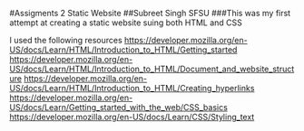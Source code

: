 #Assigments 2 Static Website
##Subreet Singh SFSU
###This was my first attempt at creating a static website suing both HTML and CSS

I used the following resources 
https://developer.mozilla.org/en-US/docs/Learn/HTML/Introduction_to_HTML/Getting_started
https://developer.mozilla.org/en-US/docs/Learn/HTML/Introduction_to_HTML/Document_and_website_structure
https://developer.mozilla.org/en-US/docs/Learn/HTML/Introduction_to_HTML/Creating_hyperlinks
https://developer.mozilla.org/en-US/docs/Learn/Getting_started_with_the_web/CSS_basics
https://developer.mozilla.org/en-US/docs/Learn/CSS/Styling_text
